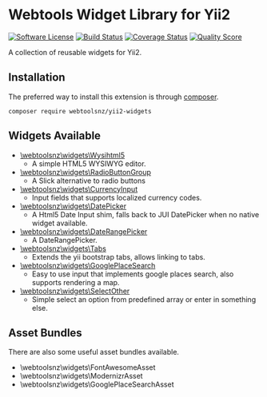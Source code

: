 # Webtools Widget Library for Yii2

[![Software License](https://img.shields.io/badge/license-MIT-brightgreen.svg?style=flat-square)](LICENSE)
[![Build Status](https://img.shields.io/travis/badams/microsoft-translator/master.svg?style=flat-square)](https://travis-ci.org/webtoolsnz/yii2-widgets)
[![Coverage Status](https://img.shields.io/scrutinizer/coverage/g/badams/microsoft-translator.svg?style=flat-square)](https://scrutinizer-ci.com/g/webtoolsnz/yii2-widgets/code-structure)
[![Quality Score](https://img.shields.io/scrutinizer/g/badams/microsoft-translator.svg?style=flat-square)](https://scrutinizer-ci.com/g/webtoolsnz/yii2-widgets)

A collection of reusable widgets for Yii2.

## Installation

The preferred way to install this extension is through [composer](http://getcomposer.org/download/).

```
composer require webtoolsnz/yii2-widgets
```


## Widgets Available

* [\webtoolsnz\widgets\Wysihtml5](docs/Wysihtml5.md)
    * A simple HTML5 WYSIWYG editor.
* [\webtoolsnz\widgets\RadioButtonGroup](docs/RadioButtonGroup.md)
    * A Slick alternative to radio buttons
* [\webtoolsnz\widgets\CurrencyInput](docs/CurrencyInput.md)
    * Input fields that supports localized currency codes.
* [\webtoolsnz\widgets\DatePicker](docs/DatePicker.md)
    * A Html5 Date Input shim, falls back to JUI DatePicker when no native widget available.
* [\webtoolsnz\widgets\DateRangePicker](docs/DateRangePicker.md)
    * A DateRangePicker.
* [\webtoolsnz\widgets\Tabs](docs/Tabs.md)
    * Extends the yii bootstrap tabs, allows linking to tabs.
* [\webtoolsnz\widgets\GooglePlaceSearch](docs/GooglePlaceSearch.md)
    * Easy to use input that implements google places search, also supports rendering a map.
* [\webtoolsnz\widgets\SelectOther](docs/SelectOther.md)
    * Simple select an option from predefined array or enter in something else.


## Asset Bundles

There are also some useful asset bundles available.

* \webtoolsnz\widgets\FontAwesomeAsset
* \webtoolsnz\widgets\ModernizrAsset
* \webtoolsnz\widgets\GooglePlaceSearchAsset
